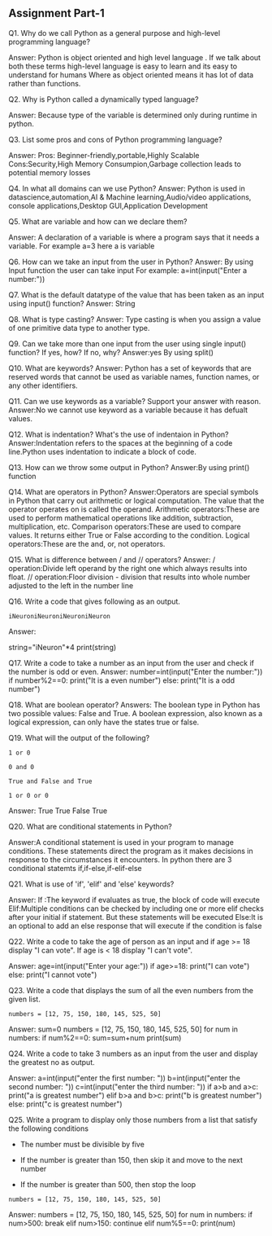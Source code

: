 ## Assignment Part-1
Q1. Why do we call Python as a general purpose and high-level programming language?

Answer: Python is object oriented and high level language . If we talk about both these terms high-level language is easy to 
learn and its easy to understand for humans Where as object oriented means it has lot of data rather than functions.


Q2. Why is Python called a dynamically typed language?

Answer: Because type of the variable is determined only during runtime in python.

Q3. List some pros and cons of Python programming language?

Answer:
Pros: Beginner-friendly,portable,Highly Scalable
Cons:Security,High Memory Consumpion,Garbage collection leads to potential memory losses



Q4. In what all domains can we use Python?
Answer: Python is used in datascience,automation,AI & Machine learning,Audio/video applications,
console applications,Desktop GUI,Application Development

Q5. What are variable and how can we declare them?

Answer: A declaration of a variable is where a program says that it needs a variable.
For example a=3 here a is variable

Q6. How can we take an input from the user in Python?
Answer: By using Input function the user can take input 
For example:
a=int(input("Enter a number:"))

Q7. What is the default datatype of the value that has been taken as an input using input() function?
Answer: String

Q8. What is type casting?
Answer: Type casting is when you assign a value of one primitive data type to another type.

Q9. Can we take more than one input from the user using single input() function? If yes, how? If no, why?
Answer:yes By using split()

Q10. What are keywords?
Answer: Python has a set of keywords that are reserved words that cannot be used as variable names, function names, or any other identifiers.

Q11. Can we use keywords as a variable? Support your answer with reason.
Answer:No we cannot use keyword as a variable because it has defualt values.

Q12. What is indentation? What's the use of indentaion in Python?
Answer:Indentation refers to the spaces at the beginning of a code line.Python uses indentation to indicate a block of code.

Q13. How can we throw some output in Python?
Answer:By using print() function

Q14. What are operators in Python?
Answer:Operators are special symbols in Python that carry out arithmetic or logical computation. The value that the operator operates on is called the operand.
Arithmetic operators:These are used to perform mathematical operations like addition, subtraction, multiplication, etc.
Comparison operators:These  are used to compare values. It returns either True or False according to the condition.
Logical operators:These  are the and, or, not operators.



Q15. What is difference between / and // operators?
Answer: / operation:Divide left operand by the right one which always results into float.
    // operation:Floor division - division that results into whole number adjusted to the left in the number line

Q16. Write a code that gives following as an output.
```
iNeuroniNeuroniNeuroniNeuron
```
Answer:

string="iNeuron"*4
print(string)

Q17. Write a code to take a number as an input from the user and check if the number is odd or even.
Answer:
number=int(input("Enter the number:"))
if number%2==0:
    print("It is a even number")
else:
    print("It is a odd number")


Q18. What are boolean operator?
Answers: The boolean type in Python has two possible values: False and True.
A boolean expression, also known as a logical expression, can only have the states true or false.

Q19. What will the output of the following?
```
1 or 0

0 and 0

True and False and True

1 or 0 or 0
```
Answer:
True
True
False
True

Q20. What are conditional statements in Python?

Answer:A conditional statement is used in your program to manage conditions. These statements direct the program as it makes decisions in response to the circumstances it encounters. In python there are 3 conditional statemts if,if-else,if-elif-else

Q21. What is use of 'if', 'elif' and 'else' keywords?

Answer: 
If :The  keyword if evaluates as true, the block of code will execute
Elif:Multiple conditions can be checked by including one or more elif checks after your initial if statement. But these statements will be executed
Else:It is an optional to  add an else response that will execute if the condition is false

Q22. Write a code to take the age of person as an input and if age >= 18 display "I can vote". If age is < 18 display "I can't vote".

Answer:
age=int(input("Enter your age:"))
if age>=18:
    print("I can vote")
else:
    print("I cannot vote")

Q23. Write a code that displays the sum of all the even numbers from the given list.
```
numbers = [12, 75, 150, 180, 145, 525, 50]
```
Answer:
sum=0
numbers = [12, 75, 150, 180, 145, 525, 50]
for num in numbers:
    if num%2==0:
        sum=sum+num
print(sum)
    


Q24. Write a code to take 3 numbers as an input from the user and display the greatest no as output.

Answer: 
a=int(input("enter the first number: "))
b=int(input("enter the second number: "))
c=int(input("enter the third number: "))
if a>b and a>c:
    print("a is greatest number")
elif b>a and b>c:
    print("b is greatest number")
else:
    print("c is greatest number")


Q25. Write a program to display only those numbers from a list that satisfy the following conditions

- The number must be divisible by five

- If the number is greater than 150, then skip it and move to the next number

- If the number is greater than 500, then stop the loop
```
numbers = [12, 75, 150, 180, 145, 525, 50]
```
Answer:
numbers = [12, 75, 150, 180, 145, 525, 50]
for num in numbers:
    if num>500:
        break
    elif num>150:
        continue
    elif num%5==0:
        print(num)